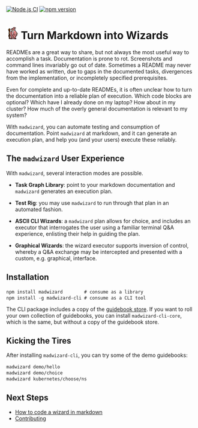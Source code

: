 [![Node.js CI](https://github.com/guidebooks/madwizard/actions/workflows/test.yml/badge.svg)](https://github.com/guidebooks/madwizard/actions/workflows/test.yml) [![npm version](https://badge.fury.io/js/madwizard.svg)](https://badge.fury.io/js/madwizard)

# <img src=".github/madwizard.gif" title="madwizard" height="32"> Turn Markdown into Wizards

READMEs are a great way to share, but not always the most useful way
to accomplish a task. Documentation is prone to rot. Screenshots and
command lines invariably go out of date. Sometimes a README may never
have worked as written, due to gaps in the documented tasks,
divergences from the implementation, or incompletely specified
prerequisites.

Even for complete and up-to-date READMEs, it is often unclear how to
turn the documentation into a reliable plan of execution. Which code
blocks are optional? Which have I already done on my laptop? How
about in my cluster? How much of the overly general documentation is
relevant to my system?

With `madwizard`, you can automate testing and consumption of
documentation. Point `madwizard` at markdown, and it can generate an
execution plan, and help you (and your users) execute these reliably.

## The `madwizard` User Experience

With `madwizard`, several interaction modes are possible.

- **Task Graph Library**: point to your markdown documentation and
  `madwizard` generates an execution plan.

- **Test Rig**: you may use `madwizard` to run through that plan in an
  automated fashion.

- **ASCII CLI Wizards**: a `madwizard` plan allows for choice, and
  includes an executor that interrogates the user using a familiar
  terminal Q&A experience, enlisting their help in guiding the plan.

- **Graphical Wizards**: the wizard executor supports inversion of
  control, whereby a Q&A exchange may be intercepted and presented
  with a custom, e.g. graphical, interface.

## Installation

```shell
npm install madwizard        # consume as a library
npm install -g madwizard-cli # consume as a CLI tool
```

The CLI package includes a copy of the [guidebook
store](https://github.com/guidebooks/store). If you want to roll your
own collection of guidebooks, you can install `madwizard-cli-core`,
which is the same, but without a copy of the guidebook store.

## Kicking the Tires

After installing `madwizard-cli`, you can try some of the demo guidebooks:

```shell
madwizard demo/hello
madwizard demo/choice
madwizard kubernetes/choose/ns
```

## Next Steps

- [How to code a wizard in markdown](./docs/markdown#readme)
- [Contributing](./docs/dev#readme)
